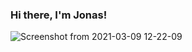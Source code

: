 ### Hi there, I'm Jonas! 
![Screenshot from 2021-03-09 12-22-09](https://user-images.githubusercontent.com/69450120/110494503-6f13fb00-80d2-11eb-9e93-455649229bbf.png)

<!--
**jonasmfernandes/jonasmfernandes** is a ✨ _special_ ✨ repository because its `README.md` (this file) appears on your GitHub profile.

## About me 

My name is Jonas, I'm 17 years old and I'm a self-taught student. I am studying to become a complete front-end developer and in the future a fullstack. I am focused on Html, Css and JavaScript but always looking to learn more from each area, including web design. I like programming because with it we can revolutionize the world and bring a lot of automation and ease to us.






Here are some ideas to get you started:

- 🔭 I’m currently working on ...
- 🌱 I’m currently learning ...
- 👯 I’m looking to collaborate on ...
- 🤔 I’m looking for help with ...
- 💬 Ask me about ...
- 📫 How to reach me: ...
- 😄 Pronouns: ...
- ⚡ Fun fact: ...
-->
